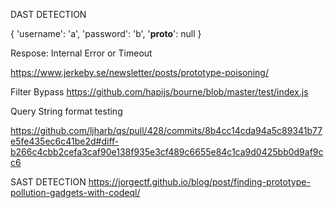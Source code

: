 
DAST DETECTION

{
   'username': 'a',
   'password': 'b',
   '__proto__': null
}


Respose: Internal Error or Timeout

https://www.jerkeby.se/newsletter/posts/prototype-poisoning/

Filter Bypass
https://github.com/hapijs/bourne/blob/master/test/index.js

Query String format testing

https://github.com/ljharb/qs/pull/428/commits/8b4cc14cda94a5c89341b77e5fe435ec6c41be2d#diff-b266c4cbb2cefa3caf90e138f935e3cf489c6655e84c1ca9d0425bb0d9af9cc6


SAST DETECTION 
https://jorgectf.github.io/blog/post/finding-prototype-pollution-gadgets-with-codeql/
